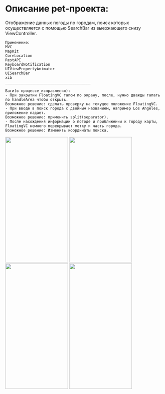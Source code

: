 # Описание pet-проекта:

Отображение данных погоды по городам, поиск которых осуществляется с помощью SearchBar из выезжающего снизу ViewController.

```
Применение:
MVC
MapKit
CoreLocation
RestAPI
KeyboardNotification
UIViewPropertyAnimator
UISearchBar
xib 
______________________________________

Баги(в процессе исправления):
- При закрытии FloatingVC тапом по экрану, после, нужно дважды тапать по handleArea чтобы открыть.
Возможное решение: сделать проверку на текущее положение FloatingVC.
- При вводе в поиск города с двойным названием, например Los Angeles, приложение падает.
Возможное решение: применить split(separator).
- После нахождения информации о погоде и приближении к городу карты, FloatingVC немного перекрывает метку и часть города. 
Возможное решение: Изменить координаты поиска.
```


<img src="https://user-images.githubusercontent.com/76910221/143735090-17984421-886b-4291-b3c2-1483e9c2d692.png" width="200" height="400" />
<img src="https://user-images.githubusercontent.com/76910221/143735419-9fe47717-94ba-4827-844d-dd343daa0b7b.png" width="200" height="400" />
<img src="https://user-images.githubusercontent.com/76910221/143735422-6c4fce19-fa40-4c0b-95aa-d4fd5b558783.png" width="200" height="400" />
<img src="https://user-images.githubusercontent.com/76910221/143766472-2fff6fa9-84e3-4de2-8fc6-275853b40485.png" width="200" height="400" />

